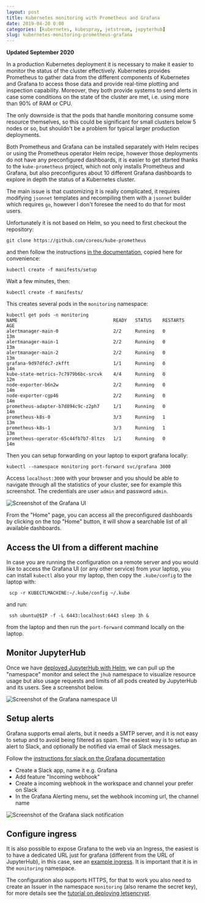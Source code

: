 ```yaml
---
layout: post
title: Kubernetes monitoring with Prometheus and Grafana
date: 2019-04-20 0:00
categories: [kubernetes, kubespray, jetstream, jupyterhub]
slug: kubernetes-monitoring-prometheus-grafana
---
```


**Updated September 2020**

In a production Kubernetes deployment it is necessary to make it easier to monitor the status of the cluster effectively.
Kubernetes provides Prometheus to gather data from the different components of Kubernetes and Grafana
to access those data and provide real-time plotting and inspection capability.
Moreover, they both provide systems to send alerts in case some conditions on the state of the cluster are met, i.e. using more than 90% of RAM or CPU.

The only downside is that the pods that handle monitoring consume some resource themselves, so this could be significant for small clusters below 5 nodes or so, but shouldn't be a problem for typical larger production deployments.

Both Prometheus and Grafana can be installed separately with Helm recipes or using the Prometheus operator Helm recipe,
however those deployments do not have any preconfigured dashboards, it is easier to get started thanks to the `kube-prometheus` project,
which not only installs Prometheus and Grafana, but also preconfigures about 10 different Grafana dashboards to explore in depth
the status of a Kubernetes cluster.

The main issue is that customizing it is really complicated, it requires modifying `jsonnet` templates and recompiling them with a `jsonnet` builder which requires `go`, however I don't foresee the need to do that for most users.

Unfortunately it is not based on Helm, so you need to first checkout the repository:

    git clone https://github.com/coreos/kube-prometheus

and then follow the instructions [in the documentation](https://github.com/coreos/kube-prometheus#quickstart),
copied here for convenience:

    kubectl create -f manifests/setup

Wait a few minutes, then:

    kubectl create -f manifests/

This creates several pods in the `monitoring` namespace:

```
kubectl get pods -n monitoring
NAME                                   READY   STATUS    RESTARTS   AGE
alertmanager-main-0                    2/2     Running   0          13m
alertmanager-main-1                    2/2     Running   0          13m
alertmanager-main-2                    2/2     Running   0          13m
grafana-9d97dfdc7-zkfft                1/1     Running   0          14m
kube-state-metrics-7c7979b6bc-srcvk    4/4     Running   0          12m
node-exporter-b6n2w                    2/2     Running   0          14m
node-exporter-cgp46                    2/2     Running   0          14m
prometheus-adapter-b7d894c9c-z2ph7     1/1     Running   0          14m
prometheus-k8s-0                       3/3     Running   1          13m
prometheus-k8s-1                       3/3     Running   1          13m
prometheus-operator-65c44fb7b7-8ltzs   1/1     Running   0          14m
```

Then you can setup forwarding on your laptop to export grafana locally:

```
kubectl --namespace monitoring port-forward svc/grafana 3000
```

Access `localhost:3000` with your browser and you should be able to navigate through all the statistics of your cluster,
see for example this screenshot. The credentials are user `admin` and password `admin`.

![Screenshot of the Grafana UI](/images/grafana.png)

From the "Home" page, you can access all the preconfigured dashboards by clicking on the top "Home" button, it will show
a searchable list of all available dashboards.

## Access the UI from a different machine

In case you are running the configuration on a remote server and you would like to access the Grafana UI (or any other service) from your laptop, you can install `kubectl` also your my laptop, then copy the `.kube/config` to the laptop with:

     scp -r KUBECTLMACHINE:~/.kube/config ~/.kube

and run:

     ssh ubuntu@$IP -f -L 6443:localhost:6443 sleep 3h &

from the laptop and then run the `port-forward` command locally on the laptop.

## Monitor JupyterHub

Once we have [deployed JupyterHub with Helm](https://zonca.github.io/2019/02/kubernetes-jupyterhub-jetstream-kubespray.html), we can pull up the
"namespace" monitor and select the `jhub` namespace to visualize resource usage but also usage requests and limits of all pods created by JupyterHub and its users. See a screenshot below.

![Screenshot of the Grafana namespace UI](/images/grafana_jhub.png)

## Setup alerts

Grafana supports email alerts, but it needs a SMTP server, and it is not easy to setup and to avoid being filtered as spam.
The easiest way is to setup an alert to Slack, and optionally be notified via email of Slack messages.

Follow the [instructions for slack on the Grafana documentation](https://grafana.com/docs/alerting/notifications/#slack)

* Create a Slack app, name it e.g. Grafana
* Add feature "Incoming webhook"
* Create a incoming webhook in the workspace and channel your prefer on Slack
* In the Grafana Alerting menu, set the webhook incoming url, the channel name

![Screenshot of the Grafana slack notification](/images/grafana_slack.png)

## Configure ingress

It is also possible to expose Grafana to the web via an Ingress,
the easiest is to have a dedicated URL just for grafana (different from the URL of JupyterHub),
in this case, see an [example ingress](https://github.com/zonca/jupyterhub-deploy-kubernetes-jetstream/blob/master/monitoring/grafana-ingress.yaml). It is important that it is in the `monitoring` namespace.

The configuration also supports HTTPS, for that to work you also need to create
an Issuer in the namespace `monitoring` (also rename the secret key), for more details
see the [tutorial on deploying letsencrypt](https://zonca.dev/2020/03/setup-https-kubernetes-letsencrypt.html).
